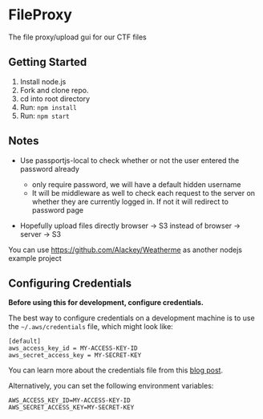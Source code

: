 # FileProxy
The file proxy/upload gui for our CTF files

## Getting Started
1. Install node.js
2. Fork and clone repo.
3. cd into root directory
4. Run: ```npm install```
5. Run: ```npm start```

## Notes
* Use passportjs-local to check whether or not the user entered the password already
    * only require password, we will have a default hidden username
    * It will be middleware as well to check each request to the server on whether they are currently logged in. If not it will redirect to password page

* Hopefully upload files directly browser -> S3 instead of browser -> server -> S3

You can use https://github.com/Alackey/Weatherme as another nodejs example project

## Configuring Credentials

**Before using this for development, configure credentials.**

The best way to configure credentials on a development machine is to use the `~/.aws/credentials` file, which might look like:

```
[default]
aws_access_key_id = MY-ACCESS-KEY-ID
aws_secret_access_key = MY-SECRET-KEY
```

You can learn more about the credentials file from this
[blog post](http://blogs.aws.amazon.com/security/post/Tx3D6U6WSFGOK2H/A-New-and-Standardized-Way-to-Manage-Credentials-in-the-AWS-SDKs).

Alternatively, you can set the following environment variables:

```
AWS_ACCESS_KEY_ID=MY-ACCESS-KEY-ID
AWS_SECRET_ACCESS_KEY=MY-SECRET-KEY
```

